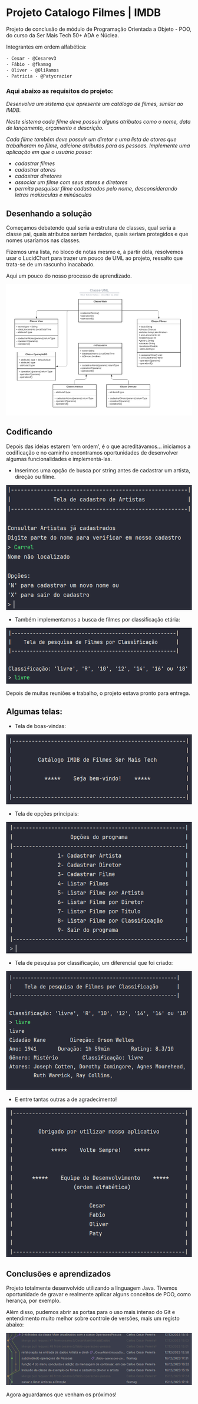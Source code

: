 # Projeto Catalogo Filmes | IMDB

Projeto de conclusão de módulo de Programação Orientada a Objeto - POO, 
do curso da Ser Mais Tech 50+ ADA e Núclea.

Integrantes em ordem alfabética:

    - Cesar - @Cesarev3
    - Fábio - @fkamag
    - Oliver - @OliRamos
    - Patricia - @Patycrazier


### Aqui abaixo as requisitos do projeto:

*Desenvolva um sistema que apresente um catálogo de filmes, similar ao IMDB.*

*Neste sistema cada filme deve possuir alguns atributos como o nome, data de*
*lançamento, orçamento e descrição.*

*Cada filme também deve possuir um diretor e uma lista de atores que trabalharam no filme, adicione atributos para as pessoas.* 
*Implemente uma aplicação em que o usuário possa:*

- *cadastrar filmes*
- *cadastrar atores*
- *cadastrar diretores*
- *associar um filme com seus atores e diretores*
- *permita pesquisar filme cadastrados pelo nome, desconsiderando letras maiúsculas e minúsculas*

## Desenhando a solução

Começamos debatendo qual seria a estrutura de classes, qual seria a classe pai, quais atributos seriam herdados, quais
seriam protegidos e que nomes usaríamos nas classes.

Fizemos uma lista, no bloco de notas mesmo e, à partir dela, resolvemos usar o LucidChart para trazer
um pouco de UML ao projeto, ressalto que trata-se de um rascunho inacabado.

Aqui um pouco do nosso processo de aprendizado.
<div style="text-align:center">
    <img src="./images/UML.png">
</div>

## Codificando

Depois das ideias estarem 'em ordem', é o que acreditávamos... iniciamos
a codificação e no caminho encontramos oportunidades de desenvolver algumas funcionalidades
e implementá-las.

 - Inserimos uma opção de busca por string antes de cadastrar um artista, direção ou filme.

<div style="text-align:center">
    <img src="./images/Screenshot_8.png" alt="tela de busca antes do cadastro">
</div>

 - Também implementamos a busca de filmes por classificação etária:

<div style="text-align:center">
    <img src="./images/Screenshot_9.png" alt="tela de busca por classificação">
</div>

Depois de muitas reuniões e trabalho, o projeto estava pronto para entrega.

## Algumas telas:


- Tela de boas-vindas:

<div style="text-align:center">
    <img src="./images/Screenshot_1.png" alt="boas-vindas">
</div>

- Tela de opções principais:

<div style="text-align:center">
    <img src="./images/Screenshot_2.png" alt="menu principal">
</div>

- Tela de pesquisa por classificação, um diferencial que foi criado:

<div style="text-align:center">
    <img src="./images/Screenshot_5.png" alt="tela de busca por classificação">
</div>

- E entre tantas outras a de agradecimento!

<div style="text-align:center">
    <img src="./images/Screenshot_6.png" alt="tela de agradecimento">
</div>
 


## Conclusões e aprendizados

Projeto totalmente desenvolvido utilizando a linguagem Java. Tivemos oportunidade
de gravar e realmente aplicar alguns conceitos de POO, como herança, por exemplo.

Além disso, pudemos abrir as portas para o uso mais intenso do Git e entendimento
muito melhor sobre controle de versões, mais um registo abaixo:

<div style="text-align:center">
    <img src="./images/Screenshot_7.png" alt="tela dos branchs">
</div>

Agora aguardamos que venham os próximos!
